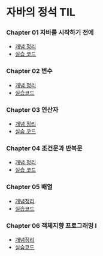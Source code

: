 # 자바의 정석 TIL
### Chapter 01 자바를 시작하기 전에
- [개념 정리](https://github.com/GitmasterLJH/java-til/blob/main/Java%EB%AC%B8%EB%B2%95/Chapter%2001.md)
- [실습 코드](https://github.com/GitmasterLJH/java-til/tree/main/Java%EB%AC%B8%EB%B2%95/code/Chapter%2001/code_1_1.java)
### Chapter 02 변수
- [개념 정리](https://github.com/GitmasterLJH/java-til/blob/main/Java%EB%AC%B8%EB%B2%95/Chapter%2002.md)
- [실습코드](https://github.com/GitmasterLJH/java-til/blob/main/Java%EB%AC%B8%EB%B2%95/code/Chapter%2002/code_2_1.java)
### Chapter 03 연산자
- [개념 정리](https://github.com/GitmasterLJH/java-til/blob/main/Java%EB%AC%B8%EB%B2%95/Chapter%2003.md)
- [실습 코드](https://github.com/GitmasterLJH/java-til/blob/main/Java%EB%AC%B8%EB%B2%95/code/Chapter%2003/code_3_1.java)
### Chapter 04 조건문과 반복문
- [개념 정리](https://github.com/GitmasterLJH/java-til/blob/main/Java%EB%AC%B8%EB%B2%95/Chapter%2004.md)
- [실습 코드](https://github.com/GitmasterLJH/java-til/blob/main/Java%EB%AC%B8%EB%B2%95/code/Chapter%2004/code_4_1.java)
### Chapter 05 배열
- [개념정리](https://github.com/GitmasterLJH/java-til/blob/main/Java%EB%AC%B8%EB%B2%95/Chapter%2005.md)
- [실습코드](https://github.com/GitmasterLJH/java-til/blob/main/Java%EB%AC%B8%EB%B2%95/code/Chapter%2005/code_5_1.java)
### Chapter 06 객체지향 프로그래밍 I
- [개념정리]()
- [실습코드]()
